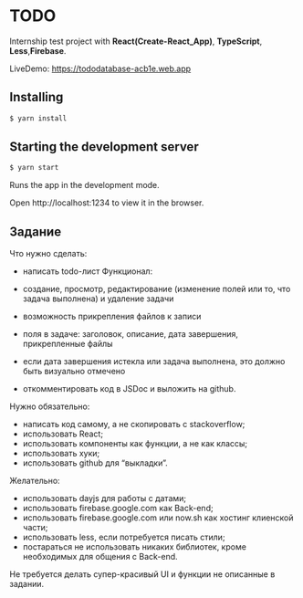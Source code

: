 # TODO
 Internship test project with **React(Create-React_App)**, **TypeScript**, **Less**,**Firebase**.
 
LiveDemo:
https://tododatabase-acb1e.web.app

## Installing
 


```javascript
$ yarn install
````
## Starting the development server

```javascript
$ yarn start
````
Runs the app in the development mode.

Open http://localhost:1234 to view it in the browser.


## Задание
Что нужно сделать:
- написать todo-лист
Функционал:
- создание, просмотр, редактирование (изменение полей или то, что задача выполнена) и удаление задачи
- возможность прикрепления файлов к записи
- поля в задаче: заголовок, описание, дата завершения, прикрепленные файлы
- если дата завершения истекла или задача выполнена, это должно быть визуально отмечено

- откомментировать код в JSDoc и выложить на github.

Нужно обязательно:
- написать код самому, а не скопировать с stackoverflow;
- использовать React;
- использовать компоненты как функции, а не как классы;
- использовать хуки;
- использовать github для “выкладки”.

Желательно:
- использовать dayjs для работы с датами;
- использовать firebase.google.com как Back-end;
- использовать firebase.google.com или now.sh как хостинг клиенской части;
- использовать less, если потребуется писать стили;
- постараться не использовать никаких библиотек, кроме необходимых для общения с Back-end.

Не требуется делать супер-красивый UI и функции не описанные в задании.
